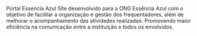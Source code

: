 Portal Essencia Azul
Site desenvolvido para a ONG Essência Azul com o objetivo de facilitar a organização e gestão dos frequentadores, além de melhorar o acompanhamento das atividades realizadas.  Promovendo maior eficiência na comunicação entre a instituição e todos os envolvidos.
